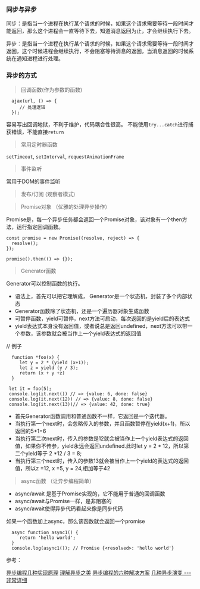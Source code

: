 ### 同步与异步

同步：是指当一个进程在执行某个请求的时候，如果这个请求需要等待一段时间才能返回，那么这个进程会一直等待下去，知道消息返回为止，才会继续执行下去。

异步：是指当一个进程在执行某个请求的时候，如果这个请求需要等待一段时间才返回，这个时候进程会继续执行，不会阻塞等待消息的返回，当消息返回的时候系统在通知进程进行处理。

### 异步的方式

> 回调函数(作为参数的函数)
```
  ajax(url, () => {
     // 处理逻辑
  });
```
容易写出回调地狱，不利于维护，代码耦合性很高。
不能使用`try...catch`进行捕获错误，不能直接`return`

> 常用定时器函数

`setTimeout`, `setInterval`, `requestAnimationFrame`

> 事件监听

常用于DOM的事件监听

> 发布/订阅 (观察者模式)

> Promise对象 （优雅的处理异步操作）

Promise是，每一个异步任务都会返回一个Promise对象，该对象有一个then方法，运行指定回调函数。

```
const promise = new Promise((resolve, reject) => {
  resolve();
});

promise().then(() => {});
```
> Generator函数

Generator可以控制函数的执行。

- 语法上，首先可以把它理解成， Generator是一个状态机，封装了多个内部状态
- Generator函数除了状态机，还是一个遍历器对象生成函数
- 可暂停函数，yield可暂停，next方法可启动，每次返回的是yield后的表达式
- yield表达式本身没有返回值，或者说总是返回undefined，next方法可以带一个参数，该参数就会被当作上一个yield表达式的返回值

// 例子
```
  function *foo(x) {
     let y = 2 * (yield (x+1));
     let z = yield (y / 3);
     return (x + y +z)
  }

 let it = foo(5);
 console.log(it.next()) // => {value: 6, done: false}
 console.log(it.next(12)) // => {value: 8, done: false}
 console.log(it.next(13))// => {value: 42, done: true}
```

- 首先Generator函数调用和普通函数不一样，它返回是一个迭代器。
- 当执行第一个next时，会忽略传入的参数，并且函数暂停在yield(x+1)，所以返回的5+1=6
- 当执行第二次next时，传入的参数是12就会被当作上一个yield表达式的返回值，如果你不传参，yield永远会返回undefined.此时let y = 2 * 12，所以第二个yield等于 2 *12 / 3 = 8;
- 当执行第三个next时，传入的参数13就会被当作上一个yield的表达式的返回值，所以z =12, x =5, y = 24,相加等于42

> async函数 （让异步编程简单）

- async/await 是基于Promise实现的，它不能用于普通的回调函数
- async/await与Promise一样，是非阻塞的
- async/await使得异步代码看起来像是同步代码

如果一个函数加上async，那么该函数就会返回一个promise

```
  async function async1() {
     return 'hello world';
  }
  console.log(async1()); // Promise {<resolved>: 'hello world'}
```

参考：

[异步编程几种实现原理](https://juejin.im/post/6844904096525189128)
[理解异步之美](https://juejin.im/post/6844903664209887246)
[异步编程的六种解决方案](https://github.com/ljianshu/Blog/issues/53)
[几种异步演变 --- 非常详细](https://github.com/liangklfangl/react-article-bucket/blob/master/async-programing/readme.md)